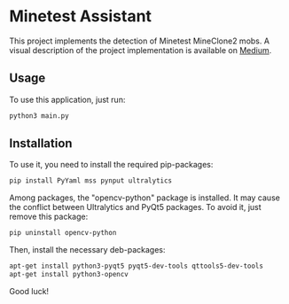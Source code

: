 # Minetest Assistant

This project implements the detection of Minetest MineClone2 mobs.
A visual description of the project implementation is available on [Medium](https://medium.com/@thehemen/minetest-assistant-mob-detection-to-make-game-simple-0090c323f7d1).

## Usage

To use this application, just run:

```sh
python3 main.py
```

## Installation

To use it, you need to install the required pip-packages:

```sh
pip install PyYaml mss pynput ultralytics
```

Among packages, the "opencv-python" package is installed. It may cause the conflict between Ultralytics and PyQt5 packages.
To avoid it, just remove this package:

```sh
pip uninstall opencv-python
```

Then, install the necessary deb-packages:

```sh
apt-get install python3-pyqt5 pyqt5-dev-tools qttools5-dev-tools
apt-get install python3-opencv
```

Good luck!
